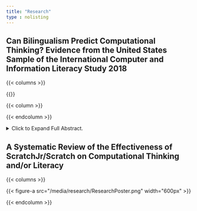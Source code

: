 ```yaml
---
title: "Research"
type : nolisting
---
```


## Can Bilingualism Predict Computational Thinking? Evidence from the United States Sample of the International Computer and Information Literacy Study 2018

{{< columns >}}

{{<figure-a src="/media/research/Master.png" width="600px" >}}

{{< column >}}


{{< endcolumn >}}

<details>
<summary>Click to Expand Full Abstract. </summary>
<p style="text-align: justify;">
Numerous studies have explored the cognitive advantages of bilingualism,
highlighting its potential to enhance various cognitive abilities. Understanding these
associations can help educators and parents support bilingual students in leveraging their
cognitive strengths to achieve their full potential. However, the relationship between
bilingualism and computational thinking (CT) remains under-researched. The purpose of this
study is to investigate whether bilingualism predicts higher computational thinking
performance, using hierarchical regression analysis on data from the U.S. sample of the
International Computer and Information Literacy Study (ICILS) 2018. Results revealed that
after controlling for gender, race/ethnicity, socioeconomic status, immigration status,
computer experience, and self-efficacy in information and communications technology,
bilingual students scored lower on computational thinking tests than their monolingual peers.
These findings challenge the notion of cognitive advantages associated with bilingualism,
suggesting that its benefits may not extend to all cognitive domains. Furthermore, the study
identifies limitations in current measures of bilingual status and calls for future research to
examine how the complexity of bilingual experiences influences diverse cognitive skills.
</p>
</details>




## A Systematic Review of the Effectiveness of ScratchJr/Scratch on Computational Thinking and/or Literacy 

{{< columns >}}

{{< figure-a src="/media/research/ResearchPoster.png" width="600px" >}}

{{< endcolumn >}}